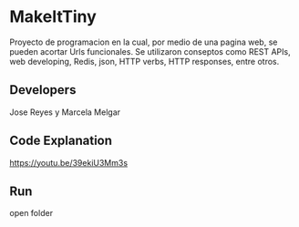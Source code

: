 # MakeItTiny
Proyecto de programacion en la cual, por medio de una pagina web, se pueden acortar Urls funcionales. Se utilizaron conseptos como REST APIs, web developing, Redis, json, HTTP verbs, HTTP responses, entre otros.
## Developers
Jose Reyes y Marcela Melgar
## Code Explanation
https://youtu.be/39ekiU3Mm3s
## Run
open folder
~~~docker-compose up --build~~~

